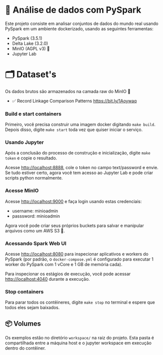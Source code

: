 # :whale: Análise de dados com PySpark
Este projeto consiste em analisar conjuntos de dados do mundo real usando PySpark em um ambiente dockerizado, usando as seguintes ferramentas:
- PySpark (3.5.1)
- Delta Lake (3.2.0)
- MinIO (AGPL v3) :flamingo:
- Jupyter Lab

# :card_index_dividers:	Dataset's
Os dados brutos são armazenados na camada raw do MinIO :flamingo:
- :white_check_mark: Record Linkage Comparison Patterns https://bit.ly/1Aoywaq

### Build e start containers
Primeiro, você precisa construir uma imagem docker digitando `make build`. Depois disso, digite `make start` toda vez que quiser iniciar o serviço.

### Usando Jupyter
Após a conclusão do processo de construção e inicialização, digite `make token` e copie o resultado.

Acesse [http://localhost:8888](http://localhost:8888), cole o token no campo text/password e envie. Se tudo estiver certo, agora você tem acesso ao Jupyter Lab e pode criar scripts python normalmente.

### Acesse MinIO
Acesse [http://localhost:9000](http://localhost:9000) e faça login usando estas credenciais:
- username: minioadmin
- passsword: minioadmin

Agora você pode criar seus próprios buckets para salvar e manipular arquivos como um AWS S3 :wine_glass:.

### Acessando Spark Web UI
Acesse [http://localhost:8080](http://localhost:8080) para inspecionar aplicativos e workers do PySpark (por padrão, o `docker-compose.yml` é configurado para executar 1 worker do PySpark com 1 vCore e 1 GB de memória cada).

Para inspecionar os estágios de execução, você pode acessar [http://localhost:4040](http://localhost:4040) durante a execução.

### Stop containers
Para parar todos os contêineres, digite `make stop` no terminal e espere que todos eles sejam baixados.

## :package: Volumes
Os exemplos estão no diretório `workspace/` na raiz do projeto. Esta pasta é compartilhada entre a máquina host e o jupyter workspace em execução dentro do contêiner.

